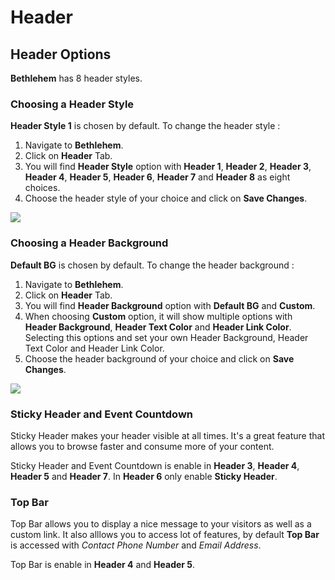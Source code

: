 # Header

## Header Options

**Bethlehem** has 8 header styles.
### Choosing a Header Style

**Header Style 1** is chosen by default. To change the header style :

1. Navigate to **Bethlehem**.
2. Click on **Header** Tab.
3. You will find **Header Style** option with **Header 1**, **Header 2**, **Header 3**, **Header 4**, **Header 5**, **Header 6**, **Header 7** and **Header 8** as eight choices.
4. Choose the header style of your choice and click on **Save Changes**.


![](http://transvelo.github.io/docs/bethlehem/images/choose-header-style.png)

### Choosing a Header Background

**Default BG** is chosen by default. To change the header background :

1. Navigate to **Bethlehem**.
2. Click on **Header** Tab.
3. You will find **Header Background** option with **Default BG** and **Custom**.
4. When choosing **Custom** option, it will show multiple options with **Header Background**, **Header Text Color** and **Header Link Color**. Selecting this options and set your own Header Background, Header Text Color and Header Link Color.
5. Choose the header background of your choice and click on **Save Changes**.

![](http://transvelo.github.io/docs/bethlehem/images/choose-header-background.png)

### Sticky Header and Event Countdown
Sticky Header makes your header visible at all times. It's a great feature that allows you to browse faster and consume more of your content.

Sticky Header and Event Countdown is enable in **Header 3**, **Header 4**, **Header 5** and **Header 7**. In **Header 6** only enable **Sticky Header**.

### Top Bar

Top Bar allows you to display  a nice message to your visitors as well as a custom link. It also alllows you to access lot of features, by default  **Top Bar** is accessed with *Contact Phone Number* and *Email Address*.

Top Bar is enable in **Header 4** and **Header 5**.

